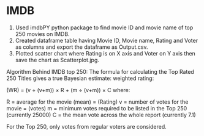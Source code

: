 # IMDB

1) Used imdbPY python package to find movie ID and movie name of top 250 movies on IMDB. 
2) Created dataframe table having Movie ID, Movie name, Rating and Voter as columns and export the dataframe as Output.csv.
3) Plotted scatter chart where Rating is on X axis and Voter on Y axis then save the chart as Scatterplot.jpg.


Algorithm Behind IMDB top 250:
The formula for calculating the Top Rated 250 Titles gives a true Bayesian estimate: weighted rating:

(WR) = (v ÷ (v+m)) × R + (m ÷ (v+m)) × C  where:

R = average for the movie (mean) = (Rating)
v = number of votes for the movie = (votes)
m = minimum votes required to be listed in the Top 250 (currently 25000)
C = the mean vote across the whole report (currently 7.1)

For the Top 250, only votes from regular voters are considered.
